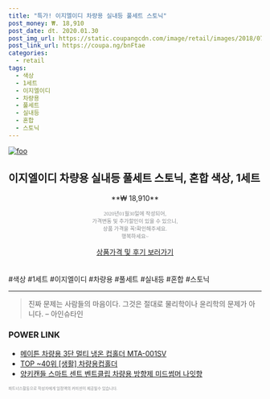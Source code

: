 ```yaml
--- 
title: "특가! 이지엘이디 차량용 실내등 풀세트 스토닉" 
post_money: ₩. 18,910 
post_date: dt. 2020.01.30 
post_img_url: https://static.coupangcdn.com/image/retail/images/2018/07/20/10/8/8741414f-e5a8-48f8-adad-a278f6195c84.jpg 
post_link_url: https://coupa.ng/bnFtae 
categories: 
  - retail 
tags: 
  - 색상 
  - 1세트 
  - 이지엘이디 
  - 차량용 
  - 풀세트 
  - 실내등 
  - 혼합 
  - 스토닉 
--- 
```

[![foo](https://static.coupangcdn.com/image/retail/images/2018/07/20/10/8/8741414f-e5a8-48f8-adad-a278f6195c84.jpg)](https://coupa.ng/bnFtae) 

## 이지엘이디 차량용 실내등 풀세트 스토닉, 혼합 색상, 1세트 
<p style="text-align: center;">**₩ 18,910**</p> 
<p style="text-align: center;"><span style="color: #898c8f; font-family: Georgia,Times,serif; font-size: 0.75em;">2020년01월30일에 작성되어, <br>가격변동 및 추가할인이 있을 수 있으니,<br> 상품 가격을 꼭!확인해주세요.<br>행복하세요~</span> 
</p>	 
<div markdown="0" style="text-align: center;"><a href="https://coupa.ng/bnFtae" class="btn btn--success">상품가격 및 후기 보러가기</a></div> 
<br><br> 
  #색상 #1세트 #이지엘이디 #차량용 #풀세트 #실내등 #혼합 #스토닉 
<hr> 

> 진짜 문제는 사람들의 마음이다. 그것은 절대로 물리학이나 윤리학의 문제가 아니다. – 아인슈타인 


### POWER LINK

* <a href="https://blog.naver.com/santokki14/221787274024" target="_blank">메이튼 차량용 3단 멀티 냉온 컵홀더 MTA-001SV</a>
* <a href="https://blog.naver.com/an0733/221786917649" target="_blank"> TOP ~40위 [생활] 차량용컵홀더</a>
* <a href="https://blog.naver.com/fasyy4321/221783137327" target="_blank">양키캔들 스마트 센트 벤트클립 차량용 방향제 미드썸머 나잇향</a>

<span style="color: #898c8f; font-family: Georgia,Times,serif; font-size: 0.55em;">파트너스활동으로 작성자에게 일정액의 커미션이 제공될수 있습니다.</span> 
